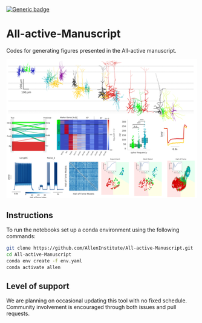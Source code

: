 [![Generic badge](https://img.shields.io/badge/License-Allen_Institute-yellow.svg)](https://alleninstitute.org/legal/terms-use/)

# All-active-Manuscript
Codes for generating figures presented in the All-active manuscript.

![alt text](assets/graphical_abstract/graphical_abstract.png)

## Instructions
To run the notebooks set up a conda environment using the following commands:
```bash
git clone https://github.com/AllenInstitute/All-active-Manuscript.git
cd All-active-Manuscript
conda env create -f env.yaml
conda activate allen
```

## Level of support
We are planning on occasional updating this tool with no fixed schedule. Community involvement is encouraged through both issues and pull requests.
